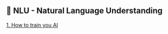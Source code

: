 
## :crystal_ball: NLU - Natural Language Understanding 

[1. How to train you AI](training/training.md)
